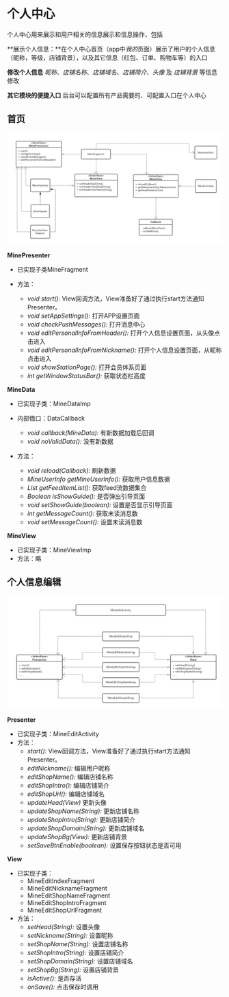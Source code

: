 # 个人中心

个人中心用来展示和用户相关的信息展示和信息操作，包括


**展示个人信息：**在个人中心首页（app中*我的*页面）展示了用户的个人信息（昵称，等级，店铺背景），以及其它信息（红包、订单、购物车等）的入口


**修改个人信息** *昵称*、*店铺名称*、*店铺域名*、*店铺简介*、*头像* 及 *店铺背景* 等信息修改

**其它模块的便捷入口** 后台可以配置所有产品需要的、可配置入口在个人中心



## 首页



![个人中心首页](image/davdian/uml_mine_index.png)

**MinePresenter** 

- 已实现子类MineFragment


- 方法：

  - *void start():*  View回调方法，View准备好了通过执行start方法通知Presenter。
  - *void setAppSettings():*  打开APP设置页面
  - *void checkPushMessages():*   打开消息中心
  - *void editPersonalInfoFromHeader():*  打开个人信息设置页面，从头像点击进入
  - *void editPersonalInfoFromNickname():*  打开个人信息设置页面，从昵称点击进入
  - *void showStationPage():*  打开会员体系页面
  - *int getWindowStatusBar():* 获取状态栏高度


**MineData**

- 已实现子类：MineDataImp
- 内部借口：DataCallback
  - *void callback(MineData):* 有新数据加载后回调
  - *void noValidData():* 没有新数据


- 方法：
  - *void reload(Callback):*  刷新数据
  - *MineUserInfo getMineUserInfo():* 获取用户信息数据
  - *List getFeedItemList():* 获取feed流数据集合
  - *Boolean isShowGuide():* 是否弹出引导页面
  - *void setShowGuide(boolean):* 设置是否显示引导页面
  - *int getMessageCount():* 获取未读消息数
  - *void setMessageCount():* 设置未读消息数

**MineView**

- 已实现子类：MineViewImp
- 方法：略



## 个人信息编辑

![个人信息编辑](image\davdian\uml_mine_edit.png)

**Presenter**

- 已实现子类：MineEditActivity
- 方法：
  - *start():*  View回调方法，View准备好了通过执行start方法通知Presenter。
  - *editNickname():*  编辑用户昵称
  - *editShopName():*  编辑店铺名称
  - *editShopIntro():*  编辑店铺简介
  - *editShopUrl():*  编辑店铺域名
  - *updateHead(View)*  更新头像
  - *updateShopName(String):*  更新店铺名称
  - *updateShopIntro(String):*  更新店铺简介
  - *updateShopDomain(String):*  更新店铺域名
  - *updateShopBg(View):*  更新店铺背景
  - *setSaveBtnEnable(boolean):*  设置保存按钮状态是否可用

**View**

- 已实现子类：
  - MineEditIndexFragment
  - MineEditNicknameFragment
  - MineEditShopNameFragment
  - MineEditShopIntroFragment
  - MineEditShopUrlFragment
- 方法：
  - *setHead(String):* 设置头像
  - *setNickname(String):*  设置昵称
  - *setShopName(String):*  设置店铺名称
  - *setShopIntro(String):*  设置店铺简介
  - *setShopDomain(String):*  设置店铺域名
  - *setShopBg(String):*  设置店铺背景
  - *isActive():*  是否存活
  - *onSave():*  点击保存时调用

